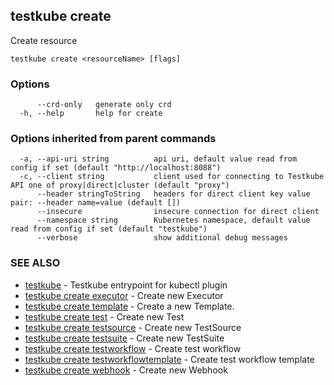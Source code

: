
<head>
  <meta name="og:type" content="reference-doc" />
</head>

## testkube create

Create resource

```
testkube create <resourceName> [flags]
```

### Options

```
      --crd-only   generate only crd
  -h, --help       help for create
```

### Options inherited from parent commands

```
  -a, --api-uri string          api uri, default value read from config if set (default "http://localhost:8088")
  -c, --client string           client used for connecting to Testkube API one of proxy|direct|cluster (default "proxy")
      --header stringToString   headers for direct client key value pair: --header name=value (default [])
      --insecure                insecure connection for direct client
      --namespace string        Kubernetes namespace, default value read from config if set (default "testkube")
      --verbose                 show additional debug messages
```

### SEE ALSO

* [testkube](testkube.md)	 - Testkube entrypoint for kubectl plugin
* [testkube create executor](testkube_create_executor.md)	 - Create new Executor
* [testkube create template](testkube_create_template.md)	 - Create a new Template.
* [testkube create test](testkube_create_test.md)	 - Create new Test
* [testkube create testsource](testkube_create_testsource.md)	 - Create new TestSource
* [testkube create testsuite](testkube_create_testsuite.md)	 - Create new TestSuite
* [testkube create testworkflow](testkube_create_testworkflow.md)	 - Create test workflow
* [testkube create testworkflowtemplate](testkube_create_testworkflowtemplate.md)	 - Create test workflow template
* [testkube create webhook](testkube_create_webhook.md)	 - Create new Webhook

